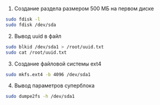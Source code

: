 1. Создание раздела размером 500 МБ на первом диске
```sh
sudo fdisk -l
sudo fdisk /dev/sda
```
2. Вывод uuid в файл
```sh
sudo blkid /dev/sda1 > /root/uuid.txt
sudo cat /root/uuid.txt
```
3. Создание файловой системы ext4
```sh
sudo mkfs.ext4 -b 4096 /dev/sda1
```
4. Вывод параметров суперблока
```sh
sudo dumpe2fs -h /dev/sda1
```